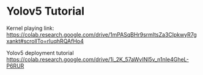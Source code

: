# Yolov5 Tutorial

Kernel playing link:
https://colab.research.google.com/drive/1mPASqBHr9srmltsZa3ClpkwyR7gxankt#scrollTo=rluqhRQAfHo4

Yolov5 deployment tutorial
https://colab.research.google.com/drive/1i_2K_57aWvINl5v_n1nIe4GheL-P6RUR
